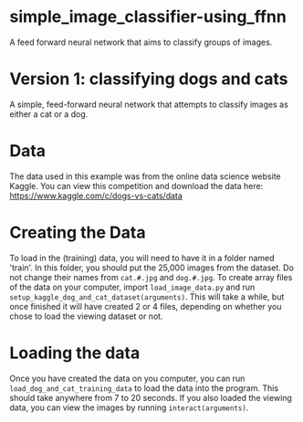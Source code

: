 # simple_image_classifier-using_ffnn
A feed forward neural network that aims to classify groups of images.
# Version 1: classifying dogs and cats
A simple, feed-forward neural network that attempts to classify images as either a cat or a dog. 
# Data
The data used in this example was from the online data science website Kaggle. You can view this competition and download the data here: https://www.kaggle.com/c/dogs-vs-cats/data
# Creating the Data
To load in the (training) data, you will need to have it in a folder named 'train'. In this folder, you should put the 25,000 images from the dataset. Do not change their names from ```cat.#.jpg``` and ```dog.#.jpg```. To create array files of the data on your computer, import ```load_image_data.py``` and run ```setup_kaggle_dog_and_cat_dataset(arguments)```. This will take a while, but once finished it will have created 2 or 4 files, depending on whether you chose to load the viewing dataset or not.
# Loading the data
Once you have created the data on you computer, you can run ```load_dog_and_cat_training_data``` to load the data into the program. This should take anywhere from 7 to 20 seconds. If you also loaded the viewing data, you can view the images by running ```interact(arguments)```.
